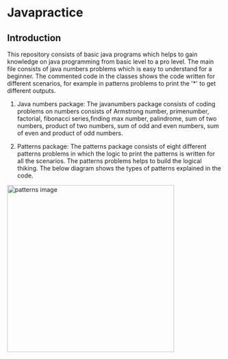 # Javapractice
## Introduction
This repository consists of basic java programs which helps to gain knowledge on java programming from basic level to a pro level. The main file consists of java numbers problems which is easy to understand for a beginner. The commented code in the classes shows the code written for different scenarios, for example in patterns 
problems to print the '*' to get different outputs.
 
1. Java numbers package: The javanumbers package consists of coding problems on numbers consists of Armstrong number, primenumber, factorial, fibonacci series,finding max number, palindrome, sum of two numbers, product of two numbers, sum of odd and even numbers, sum of even and product of odd numbers.

2. Patterns package: The patterns package consists of eight different patterns problems in which the logic to print the patterns is written for all the scenarios. The 
patterns problems helps to build the logical thiking. The below diagram shows the types of patterns explained in the code.

  <img width="390" alt="patterns image" src="https://user-images.githubusercontent.com/101564077/235372232-a596373a-be02-43da-9df1-503ae3451a66.png">
